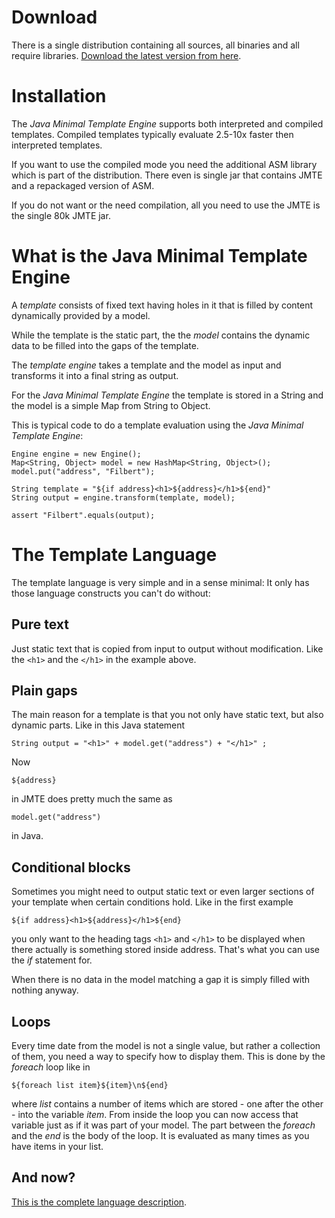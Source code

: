 # Download #

There is a single distribution containing all sources, all binaries and all require libraries. [Download the latest version from here](http://code.google.com/p/jmte/downloads/list).

# Installation #

The _Java Minimal Template Engine_ supports both interpreted and compiled templates. Compiled templates typically evaluate 2.5-10x faster then interpreted templates.

If you want to use the compiled mode you need the additional ASM library which is part of the distribution. There even is single jar that contains JMTE and a repackaged version of ASM.

If you do not want or the need compilation, all you need to use the JMTE is the single 80k JMTE jar.

# What is the Java Minimal Template Engine #

A _template_ consists of fixed text having holes in it that is filled by content dynamically provided by a model.

While the template is the static part, the the _model_ contains the dynamic data to be filled into the gaps of the template.

The _template engine_ takes a template and the model as input and transforms it into a final string as output.

For the _Java Minimal Template Engine_ the template is stored in a String and the model is a simple Map from String to Object.

This is typical code to do a template evaluation using the _Java Minimal Template Engine_:

```
Engine engine = new Engine();
Map<String, Object> model = new HashMap<String, Object>();
model.put("address", "Filbert");

String template = "${if address}<h1>${address}</h1>${end}"
String output = engine.transform(template, model);

assert "Filbert".equals(output);

```

# The Template Language #

The template language is very simple and in a sense minimal: It only has those language constructs you can't do without:

## Pure text ##

Just static text that is copied from input to output without modification. Like the `<h1>` and the `</h1>` in the example above.

## Plain gaps ##

The main reason for a template is that you not only have static text, but also dynamic parts. Like in this Java statement

```
String output = "<h1>" + model.get("address") + "</h1>" ;
```

Now

```
${address}
```

in JMTE does pretty much the same as

```
model.get("address")
```

in Java.

## Conditional blocks ##

Sometimes you might need to output static text or even larger sections of your template when certain conditions hold. Like in the first example

```
${if address}<h1>${address}</h1>${end}
```

you only want to the heading tags `<h1>` and `</h1>` to be displayed when there actually is something stored inside address. That's what you can use the _if_ statement for.

When there is no data in the model matching a gap it is simply filled with nothing anyway.

## Loops ##

Every time date from the model is not a single value, but rather a collection of them, you need a way to specify how to display them. This is done by the _foreach_ loop like in

```
${foreach list item}${item}\n${end}
```

where _list_ contains a number of items which are stored - one after the other - into the variable _item_. From inside the loop you can now access that variable just as if it was part of your model. The part between the _foreach_ and the _end_ is the body of the loop. It is evaluated as many times as you have items in your list.

## And now? ##

[This is the complete language description](http://jmte.googlecode.com/svn/trunk/doc/index.html).